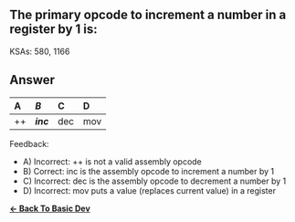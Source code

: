 ## The primary opcode to increment a number in a register by 1 is:

KSAs: 580, 1166

## Answer
| A | ***B*** | C | D |
| :--- | :--- | :--- | :--- |
| ++ | ***inc*** | dec | mov |


Feedback:

- A) Incorrect: ++ is not a valid assembly opcode
- B) Correct: inc is the assembly opcode to increment a number by 1
- C) Incorrect: dec is the assembly opcode to decrement a number by 1
- D) Incorrect: mov puts a value (replaces current value) in a register

[**<- Back To Basic Dev**](../../../Basic_Dev.md)

